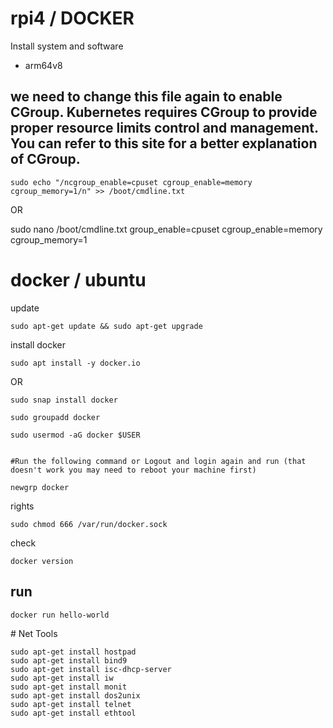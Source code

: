 # rpi4 / DOCKER
Install system and software 

+ arm64v8

## we need to change this file again to enable CGroup. Kubernetes requires CGroup to provide proper resource limits control and management. You can refer to this site for a better explanation of CGroup.

    sudo echo "/ncgroup_enable=cpuset cgroup_enable=memory cgroup_memory=1/n" >> /boot/cmdline.txt

OR

sudo nano /boot/cmdline.txt
group_enable=cpuset cgroup_enable=memory cgroup_memory=1



# docker / ubuntu

update

    sudo apt-get update && sudo apt-get upgrade

install docker

    sudo apt install -y docker.io

OR

    sudo snap install docker

    sudo groupadd docker

    sudo usermod -aG docker $USER


    #Run the following command or Logout and login again and run (that doesn't work you may need to reboot your machine first)

    newgrp docker


rights

    sudo chmod 666 /var/run/docker.sock

check

    docker version



## run

    docker run hello-world


# Net Tools

    sudo apt-get install hostpad
    sudo apt-get install bind9
    sudo apt-get install isc-dhcp-server
    sudo apt-get install iw
    sudo apt-get install monit
    sudo apt-get install dos2unix
    sudo apt-get install telnet
    sudo apt-get install ethtool
  
